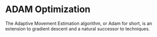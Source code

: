 # ADAM Optimization
The Adaptive Movement Estimation algorithm, or Adam for short, is an extension to gradient descent and a natural successor to techniques.
